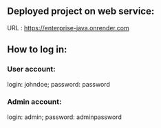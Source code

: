 ## Deployed project on web service:
URL : https://enterprise-java.onrender.com
## How to log in:
### User account:
login: johndoe;
password: password
### Admin account:
login: admin;
password: adminpassword
